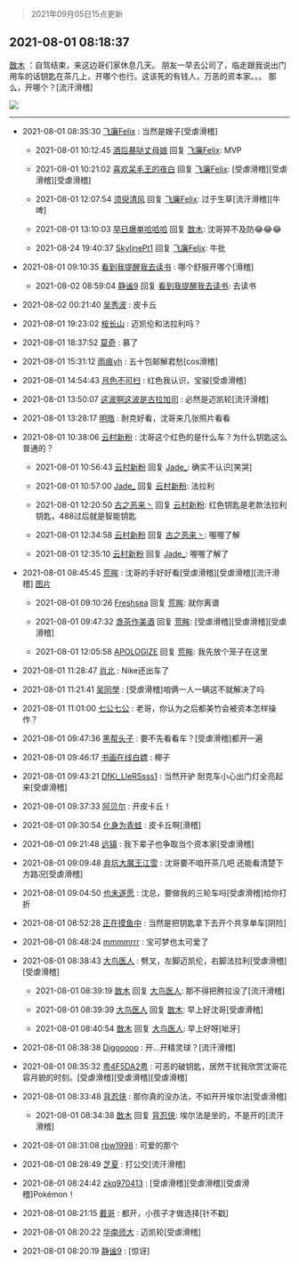 > 2021年09月05日15点更新
<link rel="stylesheet" href="https://cdn.jsdelivr.net/gh/taotie6/sampleJSON@main/css/photo_show.css">


 ## 2021-08-01 08:18:37 

 [㪚木](https://www.coolapk.com/feed/28818083?shareKey=MjE2ZTYxOWM5ZDg1NjEzMTc4MmY~) ：自驾结束，来这边哥们家休息几天。
朋友一早去公司了，临走跟我说出门用车的话钥匙在茶几上，开哪个也行。这该死的有钱人，万恶的资本家。。。
那么，开哪个？[流汗滑稽] 

<div class="album">
<img class="img-item" src="http://image.coolapk.com/feed/2021/0801/08/1081091_1ff6dcd8_7115_0637@2160x2880.jpeg" />
</div>

 ------- 

- 2021-08-01 08:35:30 [飞廉Felix](uid=900024) : 当然是嫂子[受虐滑稽] 

    - 2021-08-01 10:12:45 [酒后暴哒丈母娘](uid=958361) 回复 [飞廉Felix](uid=900024): MVP 

    - 2021-08-01 10:21:02 [喜欢呆毛王的夜白](uid=3865781) 回复 [飞廉Felix](uid=900024): [受虐滑稽][受虐滑稽][受虐滑稽] 

    - 2021-08-01 12:07:54 [须臾清风](uid=3600926) 回复 [飞廉Felix](uid=900024): 过于生草[流汗滑稽][牛啤] 

    - 2021-08-01 13:10:03 [早日爆单哈哈哈](uid=2188936) 回复 [㪚木](uid=1081091): 沈哥猝不及防😂😂😂 

    - 2021-08-24 19:40:37 [SkylinePt1](uid=1237396) 回复 [飞廉Felix](uid=900024): 牛批 

- 2021-08-01 09:10:35 [看到我提醒我去读书](uid=2577914) : 哪个舒服开哪个[滑稽] 

    - 2021-08-02 08:59:04 [静谧9](uid=1830800) 回复 [看到我提醒我去读书](uid=2577914): 去读书 

- 2021-08-02 00:21:40 [吴秀波](uid=1158063) : 皮卡丘 

- 2021-08-01 19:23:02 [桉长山](uid=2874701) : 迈凯伦和法拉利吗？ 

- 2021-08-01 18:37:52 [莫奇](uid=131936) : 慕了 

- 2021-08-01 15:31:12 [雨痕yh](uid=1501901) : 五十包邮解君愁[cos滑稽] 

- 2021-08-01 14:54:43 [月色不可扫](uid=3639201) : 红色我认识，宝骏[受虐滑稽] 

- 2021-08-01 13:50:07 [这波啊这波是古拉加司](uid=3369995) : 必然是迈凯轮[流汗滑稽] 

- 2021-08-01 13:28:17 [明皓](uid=1682514) : 耐克好看，沈哥来几张照片看看 

- 2021-08-01 10:38:06 [云村新粉](uid=809098) : 沈哥这个红色的是什么车？为什么钥匙这么普通的？ 

    - 2021-08-01 10:56:43 [云村新粉](uid=809098) 回复 [Jade_](uid=3109651): 确实不认识[笑哭] 

    - 2021-08-01 10:57:00 [Jade_](uid=3109651) 回复 [云村新粉](uid=809098): 法拉利 

    - 2021-08-01 12:20:50 [古之恶来丶](uid=850333) 回复 [云村新粉](uid=809098): 红色钥匙是老款法拉利钥匙，488过后就是智能钥匙 

    - 2021-08-01 12:34:58 [云村新粉](uid=809098) 回复 [古之恶来丶](uid=850333): 喔喔了解 

    - 2021-08-01 12:35:10 [云村新粉](uid=809098) 回复 [Jade_](uid=3109651): 喔喔了解了 

- 2021-08-01 08:45:45 [荒眸](uid=4120945) : 沈哥的手好好看[受虐滑稽][受虐滑稽][流汗滑稽] [图片](http://image.coolapk.com/feed/2021/0801/08/4120945_42f879a8_8743_3818@1080x1920.jpeg)

    - 2021-08-01 09:10:26 [Freshsea](uid=1997345) 回复 [荒眸](uid=4120945): 就你离谱 

    - 2021-08-01 09:47:32 [盏茶作美酒](uid=3769848) 回复 [荒眸](uid=4120945): [受虐滑稽][受虐滑稽][受虐滑稽] 

    - 2021-08-01 12:05:58 [APOLOGlZE](uid=1818705) 回复 [荒眸](uid=4120945): 我先放个笼子在这里 

- 2021-08-01 11:28:47 [肖北](uid=1156293) : Nike还出车了 

- 2021-08-01 11:21:41 [吴同學](uid=1320218) : [受虐滑稽]咱俩一人一辆这不就解决了吗 

- 2021-08-01 11:01:00 [七公七公](uid=1763604) : 老哥，你认为之后都美竹会被资本怎样操作？ 

- 2021-08-01 09:47:36 [黑帮头子](uid=2838832) : 要不先看看车？[受虐滑稽]都开一遍 

- 2021-08-01 09:46:17 [书画在线白嫖](uid=2846447) : 椰子 

- 2021-08-01 09:43:21 [DfKi_LleRSsss1](uid=2139384) : 当然开驴 耐克车小心出门灯全亮起来[受虐滑稽] 

- 2021-08-01 09:37:33 [阿贝尔](uid=717920) : 开皮卡丘！ 

- 2021-08-01 09:30:54 [化身为青蛙](uid=1209189) : 皮卡丘啊[滑稽] 

- 2021-08-01 09:21:48 [远镇](uid=1471248) : 我下辈子也争取当个资本家[受虐滑稽] 

- 2021-08-01 09:09:48 [弃坑大魔王江雪](uid=1456057) : 沈哥要不咱开茶几吧 还能看清楚下方路况[受虐滑稽] 

- 2021-08-01 09:04:50 [也未遂愿](uid=3056500) : 沈总，要做我的三轮车吗[受虐滑稽]给你打折 

- 2021-08-01 08:52:28 [正在摸鱼中](uid=1977355) : 当然是把钥匙拿下去开个共享单车[阴险] 

- 2021-08-01 08:48:24 [mmmmrrr](uid=3384805) : 宝可梦也太可爱了 

- 2021-08-01 08:38:43 [大鸟医人](uid=1511304) : 劈叉，左脚迈凯伦，右脚法拉利[受虐滑稽][受虐滑稽] 

    - 2021-08-01 08:39:19 [㪚木](uid=1081091) 回复 [大鸟医人](uid=1511304): 那不得把胯拉没了[流汗滑稽] 

    - 2021-08-01 08:39:39 [大鸟医人](uid=1511304) 回复 [㪚木](uid=1081091): 早上好沈哥[受虐滑稽] 

    - 2021-08-01 08:40:54 [㪚木](uid=1081091) 回复 [大鸟医人](uid=1511304): 早上好呀[呲牙] 

- 2021-08-01 08:38:38 [Digooooo](uid=1344187) : 开...开精灵球？[流汗滑稽] 

- 2021-08-01 08:35:32 [粤4F5DA2粤](uid=983185) : 可恶的破钥匙，居然干扰我欣赏沈哥花容月貌的时刻。[受虐滑稽][受虐滑稽][受虐滑稽] 

- 2021-08-01 08:33:48 [背忍侠](uid=10313606) : 那你真的没办法，不如开开埃尔法[受虐滑稽] 

    - 2021-08-01 08:34:38 [㪚木](uid=1081091) 回复 [背忍侠](uid=10313606): 埃尔法是坐的，不是开的[流汗滑稽] 

- 2021-08-01 08:31:08 [rbw1998](uid=602980) : 可爱的那个 

- 2021-08-01 08:28:49 [芝夏](uid=3226904) : 打公交[流汗滑稽] 

- 2021-08-01 08:24:42 [zkq970413](uid=1309703) : [受虐滑稽][受虐滑稽][受虐滑稽]Pokémon！ 

- 2021-08-01 08:21:15 [戴哥](uid=2483039) : 都开，小孩子才做选择[针不戳] 

- 2021-08-01 08:20:22 [华南师大](uid=2239597) : 迈凯轮[受虐滑稽] 

- 2021-08-01 08:20:19 [静谧9](uid=1830800) : [惊讶] 

